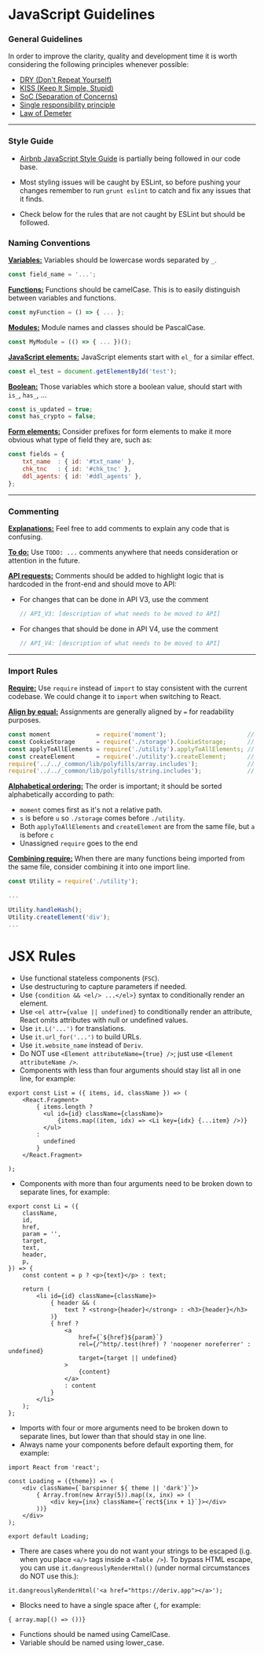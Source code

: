 JavaScript Guidelines
=============

### General Guidelines
In order to improve the clarity, quality and development time it is worth considering the following principles whenever possible:
- [DRY (Don't Repeat Yourself)](https://en.wikipedia.org/wiki/Don't_repeat_yourself)
- [KISS (Keep It Simple, Stupid)](https://en.wikipedia.org/wiki/KISS_principle)
- [SoC (Separation of Concerns)](https://en.wikipedia.org/wiki/Separation_of_concerns)
- [Single responsibility principle](https://en.wikipedia.org/wiki/Single_responsibility_principle)
- [Law of Demeter](https://en.wikipedia.org/wiki/Law_of_Demeter)

---

### Style Guide

- [Airbnb JavaScript Style Guide](https://github.com/airbnb/javascript/blob/master/README.md) is partially being followed in our code base.

- Most styling issues will be caught by ESLint, so before pushing your changes remember to run `grunt eslint` to catch and fix any issues that it finds.

- Check below for the rules that are not caught by ESLint but should be followed.

### Naming Conventions

<a id="naming-conventions-variables"></a>
**[Variables:](#naming-conventions-variables)** Variables should be lowercase words separated by `_`.
    
```js
const field_name = '...';
```

<a id="naming-conventions-functions"></a>
**[Functions:](#naming-conventions-functions)** Functions should be camelCase. This is to easily distinguish between variables and functions.
    
```js
const myFunction = () => { ... };
```

<a id="naming-conventions-modules"></a>
**[Modules:](#naming-conventions-modules)** Module names and classes should be PascalCase.
    
```js
const MyModule = (() => { ... })();
```

<a id="naming-conventions-javascript-elements"></a>
**[JavaScript elements:](#naming-conventions-javascript-elements)** JavaScript elements start with `el_` for a similar effect.
    
```js
const el_test = document.getElementById('test');
``` 

<a id="naming-conventions-boolean"></a>
**[Boolean:](#naming-conventions-boolean)** Those variables which store a boolean value, should start with `is_`, `has_`, ...

```js
const is_updated = true;
const has_crypto = false;
```

<a id="naming-conventions-form-elements"></a>
**[Form elements:](#naming-conventions-form-elements)** Consider prefixes for form elements to make it more obvious what type of field they are, such as:

```js
const fields = {
    txt_name  : { id: '#txt_name' },
    chk_tnc   : { id: '#chk_tnc' },
    ddl_agents: { id: '#ddl_agents' },
};
```

---

### Commenting

<a id="commenting-explanations"></a>
**[Explanations:](#commenting-explanations)** Feel free to add comments to explain any code that is confusing.

<a id="commenting-todo"></a>
**[To do:](#commenting-todo)** Use `TODO: ...` comments anywhere that needs consideration or attention in the future.

<a id="commenting-api-requests"></a>
**[API requests:](#commenting-api-requests)** Comments should be added to highlight logic that is hardcoded in the front-end and should move to API:

- For changes that can be done in API V3, use the comment 
    
    ```js
    // API_V3: [description of what needs to be moved to API]
    ```

- For changes that should be done in API V4, use the comment 

    ```js
    // API_V4: [description of what needs to be moved to API]
    ```

---

### Import Rules

<a id="import-rules-require"></a>
**[Require:](#import-rules-require)** Use `require` instead of `import` to stay consistent with the current codebase. We could change it to `import` when switching to React.

<a id="import-rules-align-by-equal"></a>
**[Align by equal:](#import-rules-align-by-equal)** Assignments are generally aligned by `=` for readability purposes.

```js
const moment             = require('moment');                       // moment is an npm package
const CookieStorage      = require('./storage').CookieStorage;      // our own function
const applyToAllElements = require('./utility').applyToAllElements; // our own function
const createElement      = require('./utility').createElement;      // our own function
require('../../_common/lib/polyfills/array.includes');              // polyfill from lib folder
require('../../_common/lib/polyfills/string.includes');             // polyfill from lib folder
```

<a id="import-rules-alphabetical-ordering"></a>
**[Alphabetical ordering:](#import-rules-alphabetical-ordering)** The order is important; it should be sorted alphabetically according to path: 
    
- `moment` comes first as it's not a relative path.
- `s` is before `u` so `./storage` comes before `./utility`.
- Both `applyToAllElements` and `createElement` are from the same file, but `a` is before `c`
- Unassigned `require` goes to the end 

<a id="import-rules-combining-require"></a>
**[Combining require:](#import-rules-combining-require)** When there are many functions being imported from the same file, consider combining it into one import line.

```js
const Utility = require('./utility');

...

Utility.handleHash();
Utility.createElement('div');
...
```

JSX Rules
=============

- Use functional stateless components (`FSC`).
- Use destructuring to capture parameters if needed.
- Use `{condition && <el/> ...</el>}` syntax to conditionally render an element.
- Use `<el attr={value || undefined}` to conditionally render an attribute, React omits attributes with null or undefined values.
- Use `it.L('...')` for translations.
- Use `it.url_for('...')` to build URLs.
- Use `it.website_name` instead of `Deriv`.
- Do NOT use `<Element attributeName={true} />`; just use `<Element attributeName />`.
- Components with less than four arguments should stay list all in one line, for example:

```
export const List = ({ items, id, className }) => (
    <React.Fragment>
        { items.length ?
          <ul id={id} className={className}>
              {items.map((item, idx) => <Li key={idx} {...item} />)}
          </ul>
        :
          undefined
        }
    </React.Fragment>

);
```

- Components with more than four arguments need to be broken down to separate lines, for example:

```
export const Li = ({
    className,
    id,
    href,
    param = '',
    target,
    text,
    header,
    p,
}) => {
    const content = p ? <p>{text}</p> : text;

    return (
        <li id={id} className={className}>
            { header && (
                text ? <strong>{header}</strong> : <h3>{header}</h3>
            )}
            { href ?
                <a
                    href={`${href}${param}`}
                    rel={/^http/.test(href) ? 'noopener noreferrer' : undefined}
                    target={target || undefined}
                >
                    {content}
                </a>
                : content
            }
        </li>
    );
};
```

- Imports with four or more arguments need to be broken down to separate lines, but lower than that should stay in one line.
- Always name your components before default exporting them, for example:

```
import React from 'react';

const Loading = ({theme}) => (
    <div className={`barspinner ${ theme || 'dark'}`}>
        { Array.from(new Array(5)).map((x, inx) => (
            <div key={inx} className={`rect${inx + 1}`}></div>
        ))}
    </div>
);

export default Loading;
```
- There are cases where you do not want your strings to be escaped (i.g. when you place `<a/>` tags inside a `<Table />`). To bypass HTML escape, you can use `it.dangreouslyRenderHtml()` (under normal circumstances do NOT use this.):

```
it.dangreouslyRenderHtml('<a href="https://deriv.app"></a>');
```

- Blocks need to have a single space after `{`, for example:

```
{ array.map[() => ())}
```

- Functions should be named using CamelCase.
- Variable should be named using lower_case.
